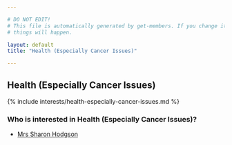 ```yaml
---

# DO NOT EDIT!
# This file is automatically generated by get-members. If you change it, bad
# things will happen.

layout: default
title: "Health (Especially Cancer Issues)"

---
```


## Health (Especially Cancer Issues)

{% include interests/health-especially-cancer-issues.md %}

### Who is interested in Health (Especially Cancer Issues)?


* [Mrs Sharon Hodgson](/members/mrs-sharon-hodgson.html)
